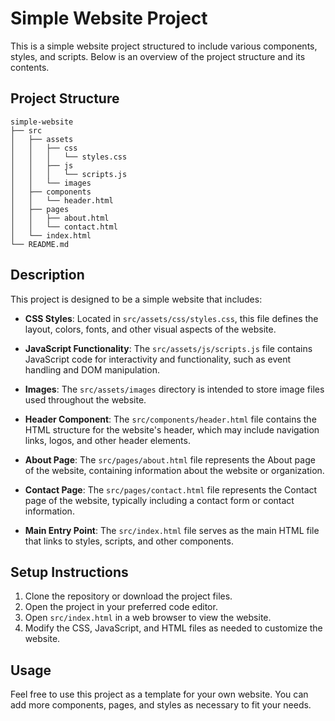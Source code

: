 # Simple Website Project

This is a simple website project structured to include various components, styles, and scripts. Below is an overview of the project structure and its contents.

## Project Structure

```
simple-website
├── src
│   ├── assets
│   │   ├── css
│   │   │   └── styles.css
│   │   ├── js
│   │   │   └── scripts.js
│   │   └── images
│   ├── components
│   │   └── header.html
│   ├── pages
│   │   ├── about.html
│   │   └── contact.html
│   └── index.html
└── README.md
```

## Description

This project is designed to be a simple website that includes:

- **CSS Styles**: Located in `src/assets/css/styles.css`, this file defines the layout, colors, fonts, and other visual aspects of the website.
  
- **JavaScript Functionality**: The `src/assets/js/scripts.js` file contains JavaScript code for interactivity and functionality, such as event handling and DOM manipulation.
  
- **Images**: The `src/assets/images` directory is intended to store image files used throughout the website.
  
- **Header Component**: The `src/components/header.html` file contains the HTML structure for the website's header, which may include navigation links, logos, and other header elements.
  
- **About Page**: The `src/pages/about.html` file represents the About page of the website, containing information about the website or organization.
  
- **Contact Page**: The `src/pages/contact.html` file represents the Contact page of the website, typically including a contact form or contact information.
  
- **Main Entry Point**: The `src/index.html` file serves as the main HTML file that links to styles, scripts, and other components.

## Setup Instructions

1. Clone the repository or download the project files.
2. Open the project in your preferred code editor.
3. Open `src/index.html` in a web browser to view the website.
4. Modify the CSS, JavaScript, and HTML files as needed to customize the website.

## Usage

Feel free to use this project as a template for your own website. You can add more components, pages, and styles as necessary to fit your needs.
